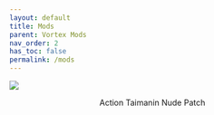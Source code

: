 ```yaml
---
layout: default
title: Mods
parent: Vortex Mods
nav_order: 2
has_toc: false
permalink: /mods
---
```


<div class="card">
  <a href="https://www.nexusmods.com/mods/2?game_id=7680" target="_blank">
    <img src="https://staticdelivery.nexusmods.com/mods/7680/images/headers/2_1746408573.jpg" /></a>
  <div class="container">
    <p style="text-align:center" class="text-delta">Action Taimanin Nude Patch</p>
  </div>
</div>
